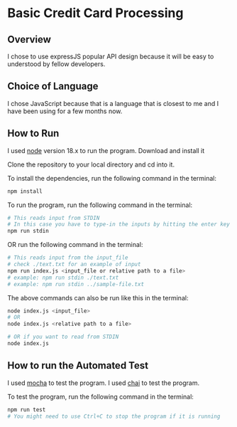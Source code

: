# Basic Credit Card Processing

## Overview
I chose to use expressJS popular API design because it will be easy to understood by fellow developers.

## Choice of Language
I chose JavaScript because that is a language that is closest to me and I have been using for a few months now.

## How to Run
I used [node](https://nodejs.org/) version 18.x to run the program. Download and install it

Clone the repository to your local directory and cd into it.

To install the dependencies, run the following command in the terminal:

```bash
npm install
```

To run the program, run the following command in the terminal:

```bash
# This reads input from STDIN
# In this case you have to type-in the inputs by hitting the enter key after each input
npm run stdin
```
OR run the following command in the terminal:

```bash
# This reads input from the input_file
# check ./text.txt for an example of input
npm run index.js <input_file or relative path to a file>
# example: npm run stdin ./text.txt
# example: npm run stdin ../sample-file.txt
```

The above commands can also be run like this in the terminal:

```bash
node index.js <input_file>
# OR
node index.js <relative path to a file>

# OR if you want to read from STDIN
node index.js

```

## How to run the Automated Test 
I used [mocha](https://mochajs.org/) to test the program.
I used [chai](https://www.chaijs.com/) to test the program.

To test the program, run the following command in the terminal:

```bash
npm run test
# You might need to use Ctrl+C to stop the program if it is running
```
